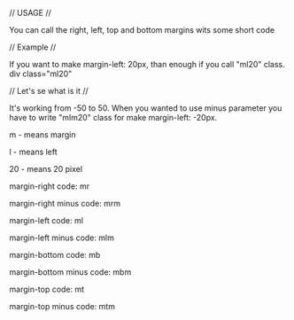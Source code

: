 // USAGE //

You can call the right, left, top and bottom margins wits some short code


// Example //

If you want to make margin-left: 20px, than enough if you call "ml20" class.
div class="ml20"


// Let's se what is it //

It's working from -50 to 50. When you wanted to use minus parameter you have to write "mlm20" class for make margin-left: -20px.


m - means margin

l - means left

20 - means 20 pixel

margin-right code: mr

margin-right minus code: mrm

margin-left code: ml

margin-left minus code: mlm

margin-bottom code: mb

margin-bottom minus code: mbm

margin-top code: mt

margin-top minus code: mtm
